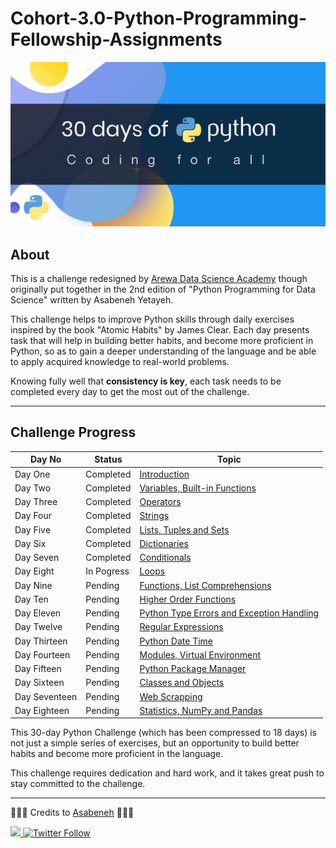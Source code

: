 # Cohort-3.0-Python-Programming-Fellowship-Assignments

![30DaysOfPython](./30DaysOfPython_image.png)

## About

This is a challenge redesigned by [Arewa Data Science Academy](https://arewadatascience.github.io) though originally put together in the 2nd edition of "Python Programming for Data Science" written by Asabeneh Yetayeh.

This challenge helps to improve Python skills through daily exercises inspired by the book "Atomic Habits" by James Clear. Each day presents task that will help in building better habits, and become more proficient in Python, so as to gain a deeper understanding of the language and be able to apply acquired knowledge to real-world problems.

Knowing fully well that **consistency is key**, each task needs to be completed every day to get the most out of the challenge.

---

## Challenge Progress


|     Day No         |     Status   |Topic                               |
|--------------------|--------------|------------------------------------|
|      Day One     |    Completed   | [Introduction](https://github.com/IAmDamilare13/ArewaDS-Fellowship/blob/main/30DaysOfPython/day_1/helloworld.py) |
|     Day Two    |   Completed    | [Variables, Built-in Functions](https://github.com/IAmDamilare13/ArewaDS-Fellowship/blob/main/30DaysOfPython/day_2/variables.py) |
|     Day Three    |    Completed   | [Operators](https://github.com/IAmDamilare13/ArewaDS-Fellowship/30DaysOfPython/day_3/operators.ipynb) |
|     Day Four    |    Completed   | [Strings](https://github.com/IAmDamilare13/ArewaDS-Fellowship/30DaysOfPython/day_4/strings.ipynb) |
|     Day Five    |    Completed   | [Lists, Tuples and Sets](https://github.com/IAmDamilare13/ArewaDS-Fellowship/30DaysOfPython/day_5/lists.ipynb) |
|     Day Six    |   Completed    | [Dictionaries](https://github.com/IAmDamilare13/ArewaDS-Fellowship/30DaysOfPython/day_6/dictionaries.ipynb) |
|     Day Seven    |    Completed   | [Conditionals](https://github.com/IAmDamilare13/ArewaDS-Fellowship/30DaysOfPython/day_7/conditionals.ipynb) |
|     Day Eight    |    In Pogress   | [Loops](https://github.com/IAmDamilare13/ArewaDS-Fellowship/30DaysOfPython/day_8/loops.ipynb) |
|     Day Nine    |    Pending   | [Functions, List Comprehensions]() |
|     Day Ten    |    Pending   | [Higher Order Functions]() |
|     Day Eleven    |    Pending   | [Python Type Errors and Exception Handling]() |
|     Day Twelve    |    Pending   | [Regular Expressions]() |
|     Day Thirteen    |    Pending   | [Python Date Time]() |
|     Day Fourteen    |    Pending   | [Modules, Virtual Environment]() |
|     Day Fifteen    |    Pending   | [Python Package Manager]() |
|     Day Sixteen    |    Pending   | [Classes and Objects]() |
|     Day Seventeen    |    Pending   | [Web Scrapping]() |
|     Day Eighteen    |    Pending   | [Statistics, NumPy and Pandas]() |

This 30-day Python Challenge (which has been compressed to 18 days) is not just a simple series of exercises, but an opportunity to build better habits and become more proficient in the language. 

This challenge requires dedication and hard work, and it takes great push to stay committed to the challenge. 


---

🧡🧡🧡 Credits to [Asabeneh](https://testimonial-vdzd.onrender.com)
 🧡🧡🧡

   <a class="header-badge" target="_blank" href="https://www.linkedin.com/in/asabeneh/">
  <img src="https://img.shields.io/badge/style--5eba00.svg?label=LinkedIn&logo=linkedin&style=social">
  </a>
  <a class="header-badge" target="_blank" href="https://twitter.com/Asabeneh">
  <img alt="Twitter Follow" src="https://img.shields.io/twitter/follow/asabeneh?style=social">
  </a>